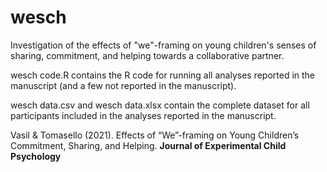 # wesch
Investigation of the effects of "we"-framing on young children's senses of sharing, commitment, and helping towards a collaborative partner.

wesch code.R contains the R code for running all analyses reported in the manuscript (and a few not reported in the manuscript).

wesch data.csv and wesch data.xlsx contain the complete dataset for all participants included in the analyses reported in the manuscript.

Vasil & Tomasello (2021). Effects of “We”-framing on Young Children’s Commitment, Sharing, and Helping. **Journal of Experimental Child Psychology**
